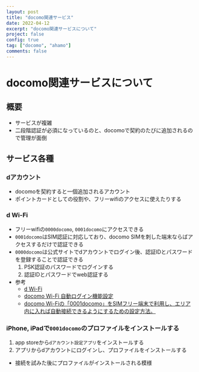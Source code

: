 ```yaml
---
layout: post
title: "docomo関連サービス"
date: 2022-04-12
excerpt: "docomo関連サービスについて"
project: false
config: true
tag: ["docomo", "ahamo"]
comments: false
---
```


# docomo関連サービスについて

## 概要
 - サービスが複雑
 - 二段階認証が必須になっているのと、docomoで契約のたびに追加されるので管理が面倒

## サービス各種

### dアカウント
 - docomoを契約すると一個追加されるアカウント
 - ポイントカードとしての役割や、フリーwifiのアクセスに使えたりする

### d Wi-Fi
 - フリーwifiの`0000docomo`, `0001docomo`にアクセスできる
 - `0001docomo`はSIM認証に対応しており、docomo SIMを刺した端末ならばアクセスするだけで認証できる
 - `0000docomo`は公式サイトでdアカウントでログイン後、認証IDとパスワードを登録することで認証できる
   1. PSK認証のパスワードでログインする
   2. 認証IDとパスワードでweb認証する
 - 参考
   - [d Wi-Fi](https://www.docomo.ne.jp/service/d_wifi/)
   - [docomo Wi-Fi ⾃動ログイン機能設定](https://www.docomo.ne.jp/binary/pdf/service/wifi/docomo_wifi/common/macos_auto_login_manual.pdf)
   - [docomo Wi-Fiの「0001docomo」をSIMフリー端末で利用し、エリア内に入れば自動接続できるようにするための設定方法。](https://androidlover.net/smartphone/docomo-wi-fi-0001docomo-simfree-device.html)

### iPhone, iPadで`0001docomo`のプロファイルをインストールする
 1. app storeから`dアカウント設定アプリ`をインストールする
 2. アプリからdアカウントにログインし、プロファイルをインストールする
   - 接続を試みた後にプロファイルがインストールされる模様
